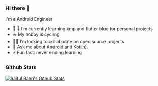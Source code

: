 ### Hi there 👋

I'm a Android Engineer 

- 🔭 🌱 I’m currently learning kmp and flutter bloc for personal projects
- ☕ My hobby is cycling
- 🧑‍💻 I’m looking to collaborate on open source projects
- 💬 Ask me about [Android](https://developer.android.com/) and [Kotlin](https://kotlinlang.org/)).
- ⚡ Fun fact: never ending learning

### Github Stats

[![Saiful Bahri's Github Stats](https://github-readme-stats.vercel.app/api?username=imandaf&count_private=true&theme=default&show_icons=true)](https://github.com/imandaf)
